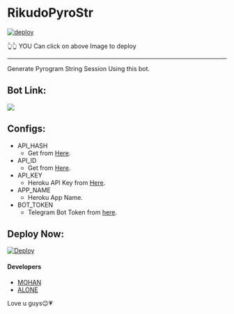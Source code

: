 # RikudoPyroStr

[![deploy](https://telegra.ph/file/252ad82bd76e7887fd2dd.jpg)](https://heroku.com/deploy?template=https://github.com/AvikaTrivedi/RikudoPyroStr)

👆👆
YOU Can click on above Image to deploy 
________

Generate Pyrogram String Session Using this bot.

## Bot Link:
<a href="https://t.me/pyrogram_string_genrobot"><img src="https://img.shields.io/badge/Telegram-Bot-blue.svg?logo=telegram"></a>

## Configs:
- API_HASH
  - Get from [Here](https://my.telegram.org).
- API_ID
  - Get from [Here](https://my.telegram.org).
- API_KEY
  - Heroku API Key from [Here](https://dashboard.heroku.com/account).
- APP_NAME
  - Heroku App Name.
- BOT_TOKEN
  - Telegram Bot Token from [here](https://t.me/BotFather).

## Deploy Now:
[![Deploy](https://www.herokucdn.com/deploy/button.svg)](https://heroku.com/deploy?template=https://github.com/AvikaTrivedi/RikudoPyroStr)


#### Developers
- [MOHAN](https://t.me/hacker_zd)
- [ALONE](https://t.me/alone_loverboy)

Love u guys😉💗
